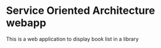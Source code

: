 # Service Oriented Architecture webapp
This is a web application to display book list in a library


